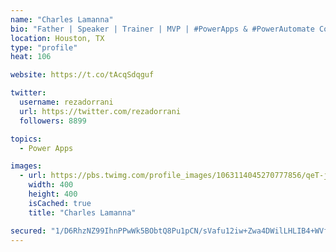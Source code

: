 ```yaml
---
name: "Charles Lamanna"
bio: "Father | Speaker | Trainer | MVP | #PowerApps & #PowerAutomate Community Super User | YouTuber Right-pointing triangle http://youtube.com/c/rezadorrani | Learn - Share - Clockwise rightwards and leftwards open circle arrows"
location: Houston, TX
type: "profile"
heat: 106

website: https://t.co/tAcqSdqguf

twitter:
  username: rezadorrani
  url: https://twitter.com/rezadorrani
  followers: 8899

topics:
  - Power Apps

images:
  - url: https://pbs.twimg.com/profile_images/1063114045270777856/qeT-jpWr_400x400.jpg
    width: 400
    height: 400
    isCached: true
    title: "Charles Lamanna"

secured: "1/D6RhzNZ99IhnPPwWk5BObtQ8Pu1pCN/sVafu12iw+Zwa4DWilLHLIB4+WVfNUj2GKCIfEN6aNz3ngLZftwG5RpSRv+Xuctc0k6NtqX97LVt5U/LItauJGXh3kP4TfGqCJkvTx9O6nIy2Pnmu23ySyg14uG2+o/JE4GEuWkXX0+abkAfwpEJda+ciuibCgujpNKTV9nwjRES3wbhfVLXLIJRR9sbuspLFLAydR8uj6YTdhgIWAxq2HMma+V6wFPzzvNKKuzq2YeRmNOZdyoTnibZrk8SZDM5Uj82S0lzPOzfu22a6Kw3C8qXFbuxO5eGOA7j+7kv9TG7YRa2DKs7LNP5/f8VlU9Wgm5L2YJlbsORB2RG7GuYp6PqvVEDNxgozUm36XbhSMMUM0dJse2DQ==;18DitdLn0KtDkGGvmQg6JQ=="
---
```


